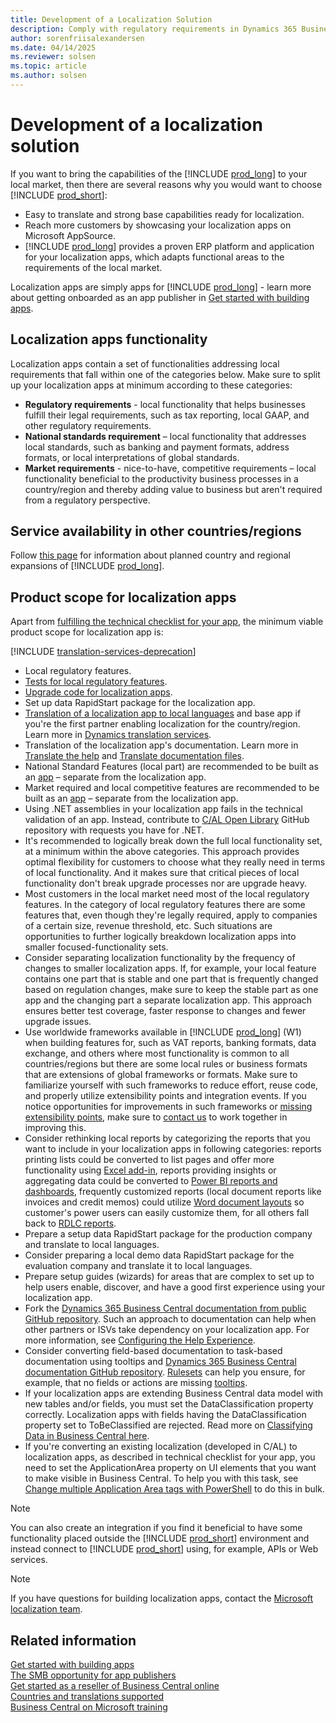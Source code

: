```yaml
---
title: Development of a Localization Solution
description: Comply with regulatory requirements in Dynamics 365 Business Central.
author: sorenfriisalexandersen
ms.date: 04/14/2025
ms.reviewer: solsen
ms.topic: article
ms.author: solsen
---
```


# Development of a localization solution

If you want to bring the capabilities of the [!INCLUDE [prod_long](../../includes/prod_long.md)] to your local market, then there are several reasons why you would want to choose [!INCLUDE [prod_short](../../includes/prod_short.md)]:

- Easy to translate and strong base capabilities ready for localization.
- Reach more customers by showcasing your localization apps on Microsoft AppSource.
- [!INCLUDE [prod_long](../../includes/prod_long.md)] provides a proven ERP platform and application for your localization apps, which adapts functional areas to the requirements of the local market.  

Localization apps are simply apps for [!INCLUDE [prod_long](../../includes/prod_long.md)] - learn more about getting onboarded as an app publisher in [Get started with building apps](get-started.md).  

## Localization apps functionality

Localization apps contain a set of functionalities addressing local requirements that fall within one of the categories below. Make sure to split up your localization apps at minimum according to these categories:  

* **Regulatory requirements** - local functionality that helps businesses fulfill their legal requirements, such as tax reporting, local GAAP, and other regulatory requirements.
* **National standards requirement** – local functionality that addresses local standards, such as banking and payment formats, address formats, or local interpretations of global standards.
* **Market requirements**   - nice-to-have, competitive requirements – local functionality beneficial to the productivity business processes in a country/region and thereby adding value to business but aren't required from a regulatory perspective.

<!--Skip for now ## Documentation and adoption

Good and consistent tooltips and documentation will help users adopt your features fast and alleviate most of your support burden.

An important part of your localization app will be setup data for the production company that will help users get up and running quickly and with minimum effort.-->

## Service availability in other countries/regions

Follow [this page](../../compliance/apptest-countries-and-translations.md) for information about planned country and regional expansions of [!INCLUDE [prod_long](../../includes/prod_long.md)].

<!-- skip for now ## Business Central companion/mobile apps availability

Even though [Business Central companion/mobile apps](/dynamics365/business-central/install-mobile-app) are globally available in Microsoft Store, Apple App Store, or Google Play the respective store listing may appear in English. Once Business Central is made available in a given country, we will make sure to update the store listings using local language.

> [!NOTE]  
> The companion apps are designed to work with every localized app even before we update the marketing part of the store listing.

## Monetization

As a partner developing a localization app, you are free to decide how monetization of your apps should work. Localization apps are considered like any other apps and the market is open any partner and apps in a given country. It is up to you to build a monetization mechanism for your app - as well as mechanisms to control who uses your app. -->

<!-- skip for now ## Submitting your localization app to AppSource

Apart from the regular app details you fill out when [submitting your app](https://go.microsoft.com/fwlink/?linkid=869733), there are a few things to emphasize in the app submission process for localization apps.  

The following list describes the top things to be explicit about:

- Country or group of countries that the app applies to  
- Language or languages included in the app  
- Describe and categorize each local regulatory feature included in your localization app  -->

## Product scope for localization apps

Apart from [fulfilling the technical checklist for your app](../devenv-checklist-submission.md), the minimum viable product scope for localization app is:

[!INCLUDE [translation-services-deprecation](../../includes/translation-services-deprecation.md)]

- Local regulatory features.
- [Tests for local regulatory features](../../compliance/apptest-testingyourextension.md).
- [Upgrade code for localization apps](../devenv-upgrading-extensions.md).
- Set up data RapidStart package for the localization app.
- [Translation of a localization app to local languages](../devenv-work-with-translation-files.md) and base app if you're the first partner enabling localization for the country/region. Learn more in [Dynamics translation services](/dynamics365/unified-operations/fin-ops-core/dev-itpro/lifecycle-services/translation-service-overview).
- Translation of the localization app's documentation. Learn more in [Translate the help](../../user-assistance.md#translate-the-help) and [Translate documentation files](/dynamics365/unified-operations/dev-itpro/lifecycle-services/use-translation-service-ua).
- National Standard Features (local part) are recommended to be built as an [app](opportunity-app-publisher.md) – separate from the localization app.
- Market required and local competitive features are recommended to be built as an [app](opportunity-app-publisher.md) – separate from the localization app.
- Using .NET assemblies in your localization app fails in the technical validation of an app. Instead, contribute to [C/AL Open Library](https://github.com/Microsoft/cal-open-library) GitHub repository with requests you have for .NET.
- It's recommended to logically break down the full local functionality set, at a minimum within the above categories. This approach provides optimal flexibility for customers to choose what they really need in terms of local functionality. And it makes sure that critical pieces of local functionality don't break upgrade processes nor are upgrade heavy.
- Most customers in the local market need most of the local regulatory features. In the category of local regulatory features there are some features that, even though they're legally required, apply to companies of a certain size, revenue threshold, etc. Such situations are opportunities to further logically breakdown localization apps into smaller focused-functionality sets.
- Consider separating localization functionality by the frequency of changes to smaller localization apps. If, for example, your local feature contains one part that is stable and one part that is frequently changed based on regulation changes, make sure to keep the stable part as one app and the changing part a separate localization app. This approach ensures better test coverage, faster response to changes and fewer upgrade issues.
- Use worldwide frameworks available in [!INCLUDE [prod_long](../../includes/prod_long.md)] (W1) when building features for, such as VAT reports, banking formats, data exchange, and others where most functionality is common to all countries/regions but there are some local rules or business formats that are extensions of global frameworks or formats. Make sure to familiarize yourself with such frameworks to reduce effort, reuse code, and properly utilize extensibility points and integration events. If you notice opportunities for improvements in such frameworks or [missing extensibility points](https://github.com/Microsoft/ALAppExtensions/issues), make sure to [contact us](mailto:d365bcloc@microsoft.com) to work together in improving this.
- Consider rethinking local reports by categorizing the reports that you want to include in your localization apps in following categories: reports printing lists could be converted to list pages and offer more functionality using [Excel add-in](/dynamics365/business-central/about-export-data), reports providing insights or aggregating data could be converted to [Power BI reports and dashboards](/dynamics365/business-central/across-how-use-financials-data-source-powerbi), frequently customized reports (local document reports like invoices and credit memos) could utilize [Word document layouts](../devenv-howto-report-layout.md) so customer's power users can easily customize them, for all others fall back to [RDLC reports](../devenv-howto-rdl-report-layout.md).
- Prepare a setup data RapidStart package for the production company and translate to local languages.
- Consider preparing a local demo data RapidStart package for the evaluation company and translate it to local languages.
- Prepare setup guides (wizards) for areas that are complex to set up to help users enable, discover, and have a good first experience using your localization app.
- Fork the [Dynamics 365 Business Central documentation from public GitHub repository](https://github.com/MicrosoftDocs/dynamics365smb-docs). Such an approach to documentation can help when other partners or ISVs take dependency on your localization app. For more information, see [Configuring the Help Experience](../../deployment/configure-help.md).
- Consider converting field-based documentation to task-based documentation using tooltips and [Dynamics 365 Business Central documentation GitHub repository](https://github.com/MicrosoftDocs/dynamics365smb-docs). [Rulesets](../devenv-rule-set-syntax-for-code-analysis-tools.md) can help you ensure, for example, that no fields or actions are missing [tooltips](../../user-assistance.md#guidelines-for-tooltip-text).
- If your localization apps are extending Business Central data model with new tables and/or fields, you must set the DataClassification property correctly. Localization apps with fields having the DataClassification property set to ToBeClassified are rejected. Read more on [Classifying Data in Business Central here](../devenv-classifying-data.md).
- If you're converting an existing localization (developed in C/AL) to localization apps<!-- link not valid (check this [video](https://mbspartner.microsoft.com/D365/Videos/101769)(requires PartnerSource access))-->, as described in technical checklist for your app, you need to set the ApplicationArea property on UI elements that you want to make visible in Business Central. To help you with this task, see [Change multiple Application Area tags with PowerShell](https://www.microsoft.com/en-us/dynamics-365/blog/it-professional/2018/06/06/navapplicationareahelper/?source=nav) to do this in bulk.

> [!NOTE]  
> You can also create an integration if you find it beneficial to have some functionality placed outside the [!INCLUDE [prod_short](../../includes/prod_short.md)] environment and instead connect to [!INCLUDE [prod_short](../../includes/prod_short.md)] using, for example,  APIs or Web services.

> [!NOTE]  
> If you have questions for building localization apps, contact the [Microsoft localization team](mailto:d365bcloc@microsoft.com).

## Related information

[Get started with building apps](get-started.md)  
[The SMB opportunity for app publishers](opportunity-app-publisher.md)  
[Get started as a reseller of Business Central online](../../administration/get-started-online.md)  
[Countries and translations supported](../../compliance/apptest-countries-and-translations.md)  
[Business Central on Microsoft training](/learn/dynamics365/business-central?WT.mc_id=dyn365bc_landingpage-docs)  
